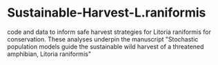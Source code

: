 # Sustainable-Harvest-L.raniformis
code and data to inform safe harvest strategies for Litoria raniformis for conservation. These analyses underpin the manuscript "Stochastic population models guide the sustainable wild harvest of a threatened amphibian, Litoria raniformis"
